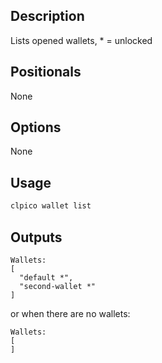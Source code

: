 ## Description

Lists opened wallets, * = unlocked

## Positionals
None

## Options
None

## Usage


```sh
clpico wallet list
```

## Outputs


```console
Wallets:
[
  "default *",
  "second-wallet *"
]
```

or when there are no wallets:

```console
Wallets:
[
]
```
